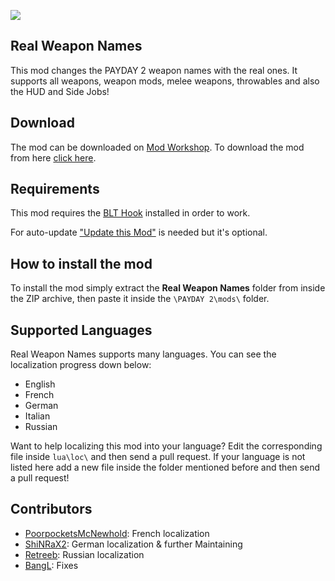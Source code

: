 ![](https://puu.sh/vS8qA.png)

## Real Weapon Names
This mod changes the PAYDAY 2 weapon names with the real ones. It supports all weapons, weapon mods, melee weapons, throwables and also the HUD and Side Jobs!

## Download
The mod can be downloaded on [Mod Workshop](https://modworkshop.net/mydownloads.php?action=view_down&did=19958).
To download the mod from here [click here](https://github.com/xDarkWolf/PD2-Real-Weapon-Names/releases/latest).

## Requirements
This mod requires the [BLT Hook](http://paydaymods.com/download/) installed in order to work.

For auto-update ["Update this Mod"](https://modworkshop.net/mydownloads.php?action=view_down&did=19117) is needed but it's optional.

## How to install the mod
To install the mod simply extract the **Real Weapon Names** folder from inside the ZIP archive, then paste it inside the `\PAYDAY 2\mods\` folder.

## Supported Languages
Real Weapon Names supports many languages. You can see the localization progress down below:

 - English
 - French
 - German
 - Italian
 - Russian

Want to help localizing this mod into your language? Edit the corresponding file inside `lua\loc\` and then send a pull request. If your language is not listed here add a new file inside the folder mentioned before and then send a pull request!

## Contributors
 - [PoorpocketsMcNewhold](http://steamcommunity.com/profiles/76561198111231970/): French localization
 - [ShiNRaX2](http://steamcommunity.com/profiles/76561198028016758/): German localization & further Maintaining
 - [Retreeb](https://github.com/Retreeb): Russian localization
 - [BangL](https://github.com/BangL): Fixes
